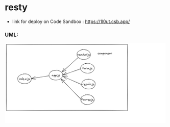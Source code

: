# resty

- link for deploy on  Code Sandbox :  https://1l0ut.csb.app/

### UML: 

![uml](lab26.png)

